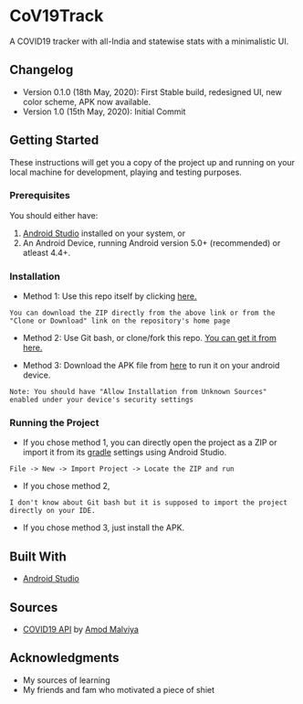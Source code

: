 # CoV19Track

A COVID19 tracker with all-India and statewise stats with a minimalistic UI.

## Changelog

* Version 0.1.0 (18th May, 2020): First Stable build, redesigned UI, new color scheme, APK now available.
* Version 1.0 (15th May, 2020): Initial Commit

## Getting Started

These instructions will get you a copy of the project up and running on your local machine for development, playing and testing purposes.

### Prerequisites

You should either have:
1. [Android Studio](https://developer.android.com/studio?hl=en) installed on your system, or
2. An Android Device, running Android version 5.0+ (recommended) or atleast 4.4+.

### Installation

* Method 1: Use this repo itself by clicking [here.](https://github.com/sanskaru/CoV19Track/archive/master.zip)

```
You can download the ZIP directly from the above link or from the "Clone or Download" link on the repository's home page
```
* Method 2: Use Git bash, or clone/fork this repo. [You can get it from here.](https://git-scm.com/downloads)

* Method 3: Download the APK file from [here](https://github.com/sanskaru/CoV19Track/raw/master/CoV19Track.apk) to run it on your android device.
```
Note: You should have "Allow Installation from Unknown Sources" enabled under your device's security settings
```

### Running the Project

* If you chose method 1, you can directly open the project as a ZIP or import it from its [gradle](https://gradle.org/) settings using Android Studio.
```
File -> New -> Import Project -> Locate the ZIP and run
```
* If you chose method 2,
```
I don't know about Git bash but it is supposed to import the project directly on your IDE.
```
* If you chose method 3, just install the APK.

## Built With

* [Android Studio](https://developer.android.com/studio?hl=en)

## Sources

* [COVID19 API](https://api.rootnet.in/covid19-in/stats/latest) by [Amod Malviya](https://github.com/amodm/api-covid19-in)

## Acknowledgments

* My sources of learning
* My friends and fam who motivated a piece of shiet
